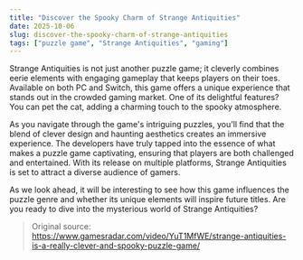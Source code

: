 ```yaml
---
title: "Discover the Spooky Charm of Strange Antiquities"
date: 2025-10-06
slug: discover-the-spooky-charm-of-strange-antiquities
tags: ["puzzle game", "Strange Antiquities", "gaming"]
---
```


Strange Antiquities is not just another puzzle game; it cleverly combines eerie elements with engaging gameplay that keeps players on their toes. Available on both PC and Switch, this game offers a unique experience that stands out in the crowded gaming market. One of its delightful features? You can pet the cat, adding a charming touch to the spooky atmosphere.

As you navigate through the game's intriguing puzzles, you'll find that the blend of clever design and haunting aesthetics creates an immersive experience. The developers have truly tapped into the essence of what makes a puzzle game captivating, ensuring that players are both challenged and entertained. With its release on multiple platforms, Strange Antiquities is set to attract a diverse audience of gamers.

As we look ahead, it will be interesting to see how this game influences the puzzle genre and whether its unique elements will inspire future titles. Are you ready to dive into the mysterious world of Strange Antiquities?
> Original source: https://www.gamesradar.com/video/YuT1MfWE/strange-antiquities-is-a-really-clever-and-spooky-puzzle-game/